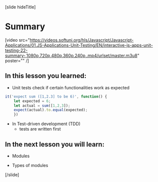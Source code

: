 [slide hideTitle]
# Summary

[video src="https://videos.softuni.org/hls/Javascript/Javascript-Applications/01.JS-Applications-Unit-Testing/EN/interactive-js-apps-unit-testing-22-summary-,1080p,720p,480p,360p,240p,.mp4/urlset/master.m3u8" poster="" /]

## In this lesson you learned:

- Unit tests check if certain functionalities work as expected 
```js
it('expect sum ([1,2.3] to be 6)', function() {
    let expected = 6;
    let actual = sum([1,2,3]);
    expect(actual).to.equal(expected);
    })
```

- In Test-driven development (TDD) 
    * tests are written first

## In the next lesson you will learn:

- Modules

- Types of modules

[/slide]